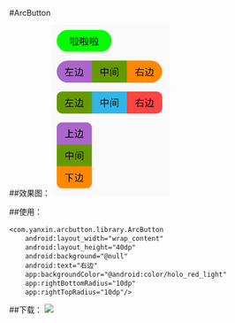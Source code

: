 #ArcButton

##效果图：
![](https://github.com/yanxinit/ArcButton/blob/master/Demo.png)

##使用：
```
<com.yanxin.arcbutton.library.ArcButton
    android:layout_width="wrap_content"
    android:layout_height="40dp"
    android:background="@null"
    android:text="右边"
    app:backgroundColor="@android:color/holo_red_light"
    app:rightBottomRadius="10dp"
    app:rightTopRadius="10dp"/>
```

##下载：
[![](https://jitpack.io/v/yanxinit/ArcButton.svg)](https://jitpack.io/#yanxinit/ArcButton/release-1.0.0)
